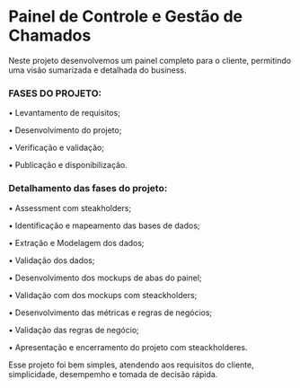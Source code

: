 # Painel de Controle e Gestão de Chamados

Neste projeto desenvolvemos um painel completo para o cliente, permitindo uma visão sumarizada e detalhada do business.
 
 

### FASES DO PROJETO:
• Levantamento de requisitos;

• Desenvolvimento do projeto;

• Verificação e validação;

• Publicação e disponibilização.

### Detalhamento das fases do projeto:
• Assessment com steakholders;

• Identificação e mapeamento das bases de dados;

• Extração e Modelagem dos dados;

• Validação dos dados;

• Desenvolvimento dos mockups de abas do painel;

• Validação com dos mockups com steackholders;

• Desenvolvimento das métricas e regras de negócios;

• Validação das regras de negócio;

• Apresentação e encerramento do projeto com steackholderes.


Esse projeto foi bem simples, atendendo aos requisitos do cliente, simplicidade, desempemho e tomada de decisão rápida.



